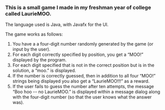 ### This is a small game I made in my freshman year of college called LaurieMOO. 
The language used is Java, with Javafx for the UI.

The game works as follows:
1. You have a a four-digit number randomly generated by the game (or input by the user). 
2. For each digit correctly specified by position, you get a “MOO!” displayed by the program. 
3. For each digit specified that is not in the correct position but is in the solution, a “moo.” is displayed. 
4. If the number is correctly guessed, then in addition to all four “MOO!” strings being displayed you also get a “LaurieMOO!!!” as a reward. 
5. If the user fails to guess the number after ten attempts, the message “Boo hoo -- no LaurieMOO.” is displayed within a message dialog along with the four-digit number (so that the user knows what the answer was). 
